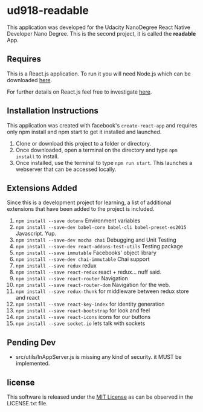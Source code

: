 # ud918-readable
This application was developed for the Udacity NanoDegree React Native Developer Nano Degree. This is the second project, it is called the **readable** App.

## Requires

This is a React.js application. To run it you will need Node.js which can be downloaded [here](https://nodejs.org/en/download/).

For further details on React.js feel free to investigate [here](https://reactjs.net/).

## Installation Instructions

This application was created with facebook's `create-react-app` and requires only npm install and npm start to get it installed and launched.

1. Clone or download this project to a folder or directory.
2. Once downloaded, open a terminal on the directory and type `npm install` to install.
3. Once installed, use the terminal to type `npm run start`. This launches a webserver that can be accessed locally.

## Extensions Added

Since this is a development project for learning, a list of additional extensions that have been added to the project is included.

1. `npm install --save dotenv` Environment variables
2. `npm install --save-dev babel-core babel-cli babel-preset-es2015` Javascript. Yup.
3. `npm install --save-dev mocha chai` Debugging and Unit Testing
4. `npm install --save-dev react-addons-test-utils` Testing package
5. `npm install --save immutable` Facebooks' object library
6. `npm install --save-dev chai-immutable` Chai support
7. `npm install --save redux` redux
8. `npm install --save react-redux` react + redux... nuff said.
9. `npm install --save react-router` Navigation
10. `npm install --save react-router-dom` Navigation for the web.
11. `npm install --save redux-thunk` for middleware between redux store and react
12. `npm install --save react-key-index` for identity generation
13. `npm install --save react-bootstrap` for look and feel
14. `npm install --save react-icons` icons for our buttons
15. `npm install --save socket.io` lets talk with sockets

## Pending Dev

* src/utils/InAppServer.js is missing any kind of security. it MUST be implemented.

## license

This software is released under the [MIT License](https://choosealicense.com/licenses/mit/) as can be observed in the LICENSE.txt file.

